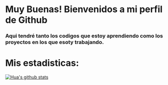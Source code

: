 # Muy Buenas! Bienvenidos a mi perfil de Github

### Aqui tendré tanto los codigos que estoy aprendiendo como los proyectos en los que esoty trabajando.

# Mis estadisticas:
[![Hua's github stats](https://github-readme-stats.vercel.app/api?username=JorgeJLCode&show_icons=true&theme=dark)](https://github.com/JorgeJLCode/github-readme-stats)
